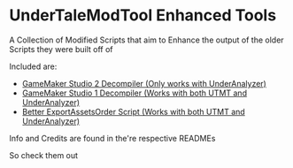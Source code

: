 # UnderTaleModTool Enhanced Tools
A Collection of Modified Scripts that aim to Enhance the output of the older Scripts they were built off of

Included are:

- [GameMaker Studio 2 Decompiler (Only works with UnderAnalyzer)](https://github.com/burnedpopcorn/UTMT-Enhanced-Tools/blob/main/GMS2_Decompiler_FIXED)
- [GameMaker Studio 1 Decompiler (Works with both UTMT and UnderAnalyzer)](https://github.com/burnedpopcorn/UTMT-Enhanced-Tools/tree/main/Export2GMS1FIXED)
- [Better ExportAssetsOrder Script (Works with both UTMT and UnderAnalyzer)](https://github.com/burnedpopcorn/UTMT-Enhanced-Tools/tree/main/BetterExportAssetsOrder)

Info and Credits are found in the're respective READMEs

So check them out
